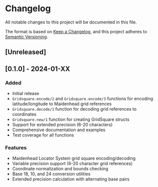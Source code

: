 # Changelog

All notable changes to this project will be documented in this file.

The format is based on [Keep a Changelog](https://keepachangelog.com/en/1.0.0/),
and this project adheres to [Semantic Versioning](https://semver.org/spec/v2.0.0.html).

## [Unreleased]

## [0.1.0] - 2024-01-XX

### Added
- Initial release
- `Gridsquare.encode/2` and `Gridsquare.encode/3` functions for encoding latitude/longitude to Maidenhead grid references
- `Gridsquare.decode/1` function for decoding grid references to coordinates
- `Gridsquare.new/1` function for creating GridSquare structs
- Support for extended precision (6-20 characters)
- Comprehensive documentation and examples
- Test coverage for all functions

### Features
- Maidenhead Locator System grid square encoding/decoding
- Variable precision support (6-20 character grid references)
- Coordinate normalization and bounds checking
- Base 18, 10, and 24 conversion utilities
- Extended precision calculation with alternating base pairs 